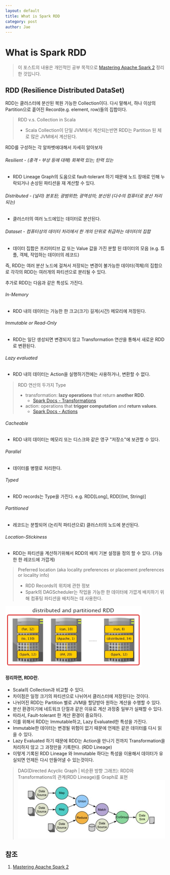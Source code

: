 ```yaml
---
layout: default
title: What is Spark RDD
category: post
author: Jae
---
```


# What is Spark RDD


> 이 포스트의 내용은 개인적인 공부 목적으로 [Mastering Apache Spark 2](https://www.gitbook.com/book/jaceklaskowski/mastering-apache-spark/details) 정리한 것입니다.

## RDD (Resilience Distributed DataSet)

RDD는 클러스터에 분산된 복원 가능한 Collection이다. 다시 말해서, 하나 이상의 Partition으로 흩어진 Record(e.g. element, row)들의 집합이다.

> RDD v.s. Collection in Scala
>
> * Scala Collection이 단일 JVM에서 계산되는반면 RDD는 Partition 된 체로 많은 JVM에서 계산된다.

RDD를 구성하는 각 알파벳에대해서 자세히 알아보자

###### Resilient - (충격・부상 등에 대해) 회복력 있는; 탄력 있는
* RDD Lineage Graph의 도움으로 fault-tolerant 하기 때문에 노드 장애로 인해 누락되거나 손상된 파티션을 재 계산할 수 있다.

###### Distributed - (널리) 분포된; 광범위한; 광역성의; 분산된 (다수의 컴퓨터로 분산 처리되는)
* 클러스터의 여러 노드에있는 데이터로 분산된다.

###### Dataset - 컴퓨터상의 데이터 처리에서 한 개의 단위로 취급하는 데이터의 집합
* 데이터 집합은 프리미티브 값 또는 Value 값을 가진 분할 된 데이터의 모음 (e.g. 튜플, 객체, 작업하는 데이터의 레코드)

즉, RDD는 여러 분산 노드에 걸쳐서 저장되는 변경이 불가능한 데이터(객체)의 집합으로 각각의 RDD는 여러개의 파티션으로 분리될 수 있다.

추가로 RDD는 다음과 같은 특성도 가진다.

###### In-Memory
* RDD 내의 데이터는 가능한 한 크고(크기) 길게(시간) 메모리에 저장된다.

###### Immutable or Read-Only
* RDD는 일단 생성되면 변경되지 않고 Transformation 연산을 통해서 새로운 RDD로 변환된다.

###### Lazy evaluated
* RDD 내의 데이터는 Action을 실행하기전에는 사용하거나, 변환할 수 없다.

> RDD 연산의 두가지 Type
>
> * transformation: **lazy operations** that return **another RDD**.
> 	* [Spark Docs - Transformations](http://spark.apache.org/docs/latest/programming-guide.html#transformations)
> * action: operations that **trigger computation** and **return values**.
> 	* [Spark Docs - Actions](http://spark.apache.org/docs/latest/programming-guide.html#actions)

###### Cacheable
* RDD 내의 데이터는 메모리 또는 디스크와 같은 영구 "저장소"에 보관할 수 있다.

###### Parallel
* 데이터를 병렬로 처리한다.

###### Typed
* RDD records는 Type을 가진다. e.g. RDD[Long], RDD[(Int, String)]

###### Partitioned
* 레코드는 분할되어 (논리적 파티션으로) 클러스터의 노드에 분산된다.

###### Location-Stickiness
* RDD는 파티션을 계산하기위해서 RDD의 배치 기본 설정을 정의 할 수 있다. (가능한 한 레코드에 가깝게)

> Preferred location (aka locality preferences or placement preferences or locality info)
>
> * RDD Records의 위치에 관한 정보
> * Spark의 DAGScheduler는 작업을 가능한 한 데이터에 가깝게 배치하기 위해 컴퓨팅 파티션을 배치하는 데 사용한다.

![distributed-and-partitioned-RDD](/images/what-is-spark-rdd/distributed-and-partitioned-RDD.png)


#### 정리하면, RDD란.

* Scala의 Collection과 비교할 수 있다.
* 차이점은 일정 크기의 파티션으로 나뉘어서 클러스터에 저장된다는 것이다.
* 나뉘어진 RDD는 Partition 별로 JVM을 할당받아 원하는 계산을 수행할 수 있다.
* 분산 환경이기에 네트워크 단절과 같은 이유로 계산 과정중 일부가 실패할 수 있다.
* 따라서, Fault-tolerant 한 계산 환경이 중요하다.
* 이를 위해서 RDD는 Immutable하고, Lazy Evaluated한 특성을 가진다.
* Immutable한 데이터는 변경될 위험이 없기 때문에 언제든 같은 데이터를 다시 읽을 수 있다.
* Lazy Evaluated 하기 때문에 RDD는 Action을 만나기 전까지 Transformation을 처리하지 않고 그 과정만을 기록한다. (RDD Lineage)
* 이렇게 기록된 RDD Lineage 와 Immutable 하다는 특성을 이용해서 데이터가 유실되면 언제든 다시 만들어낼 수 있는것이다.

> DAG(Directed Acyclic Graph | 비순환 방향 그래프): RDD와 Transformations의 관계(RDD Lineage)를 Graph로 표현
> ![DAG](/images/what-is-spark-rdd/DAG.png)



## 참조
1. [Mastering Apache Spark 2](https://www.gitbook.com/book/jaceklaskowski/mastering-apache-spark/details)
